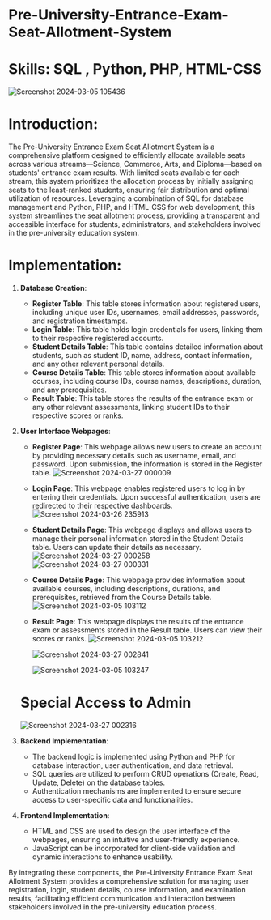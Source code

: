 # Pre-University-Entrance-Exam-Seat-Allotment-System
# Skills: SQL , Python, PHP, HTML-CSS
![Screenshot 2024-03-05 105436](https://github.com/SuprasannaVG/Pre-University-Entrance-Exam-Seat-Allotment-System/assets/125822020/7473edaf-3544-4e94-b15d-88759372e326)


# Introduction:
The Pre-University Entrance Exam Seat Allotment System is a comprehensive platform designed to efficiently allocate available seats across various streams—Science, Commerce, Arts, and Diploma—based on students' entrance exam results. With limited seats available for each stream, this system prioritizes the allocation process by initially assigning seats to the least-ranked students, ensuring fair distribution and optimal utilization of resources. Leveraging a combination of SQL for database management and Python, PHP, and HTML-CSS for web development, this system streamlines the seat allotment process, providing a transparent and accessible interface for students, administrators, and stakeholders involved in the pre-university education system.

# Implementation:

1. **Database Creation**:
    - **Register Table**: This table stores information about registered users, including unique user IDs, usernames, email addresses, passwords, and registration timestamps.
    - **Login Table**: This table holds login credentials for users, linking them to their respective registered accounts.
    - **Student Details Table**: This table contains detailed information about students, such as student ID, name, address, contact information, and any other relevant personal details.
    - **Course Details Table**: This table stores information about available courses, including course IDs, course names, descriptions, duration, and any prerequisites.
    - **Result Table**: This table stores the results of the entrance exam or any other relevant assessments, linking student IDs to their respective scores or ranks.

2. **User Interface Webpages**:
    - **Register Page**: This webpage allows new users to create an account by providing necessary details such as username, email, and password. Upon submission, the information is stored in the Register table.
       ![Screenshot 2024-03-27 000009](https://github.com/SuprasannaVG/Pre-University-Entrance-Exam-Seat-Allotment-System/assets/125822020/2417ba90-9c46-44b5-9aba-29ffb99c2a0e)

    - **Login Page**: This webpage enables registered users to log in by entering their credentials. Upon successful authentication, users are redirected to their respective dashboards.
      ![Screenshot 2024-03-26 235913](https://github.com/SuprasannaVG/Pre-University-Entrance-Exam-Seat-Allotment-System/assets/125822020/013a0a69-cbc8-4195-9b8b-54d788717134)
      
    - **Student Details Page**: This webpage displays and allows users to manage their personal information stored in the Student Details table. Users can update their details as necessary.
      ![Screenshot 2024-03-27 000258](https://github.com/SuprasannaVG/Pre-University-Entrance-Exam-Seat-Allotment-System/assets/125822020/60b3f117-30e9-417b-8a5c-f70c0bc99adf)
      ![Screenshot 2024-03-27 000331](https://github.com/SuprasannaVG/Pre-University-Entrance-Exam-Seat-Allotment-System/assets/125822020/631dc7a9-30ed-483a-ad3f-48b262ad2cb7)
      
    - **Course Details Page**: This webpage provides information about available courses, including descriptions, durations, and prerequisites, retrieved from the Course Details table.
      ![Screenshot 2024-03-05 103112](https://github.com/SuprasannaVG/Pre-University-Entrance-Exam-Seat-Allotment-System/assets/125822020/aa3f58f5-450c-4deb-a950-e3363d59dbf1)
      
      
    - **Result Page**: This webpage displays the results of the entrance exam or assessments stored in the Result table. Users can view their scores or ranks.
      ![Screenshot 2024-03-05 103212](https://github.com/SuprasannaVG/Pre-University-Entrance-Exam-Seat-Allotment-System/assets/125822020/623ec6d3-90e9-434d-95bf-b005e685fdfe)

      ![Screenshot 2024-03-27 002841](https://github.com/SuprasannaVG/Pre-University-Entrance-Exam-Seat-Allotment-System/assets/125822020/62e47858-2d05-4978-84da-f415bc48101e)


      
      ![Screenshot 2024-03-05 103247](https://github.com/SuprasannaVG/Pre-University-Entrance-Exam-Seat-Allotment-System/assets/125822020/add9aa5a-13fd-48a3-8f3e-06b05ed2185c)
     # Special Access to Admin
     
      ![Screenshot 2024-03-27 002316](https://github.com/SuprasannaVG/Pre-University-Entrance-Exam-Seat-Allotment-System/assets/125822020/c08a255d-7bb9-4a60-9b65-c81e67666888)

3. **Backend Implementation**:
    - The backend logic is implemented using Python and PHP for database interaction, user authentication, and data retrieval.
    - SQL queries are utilized to perform CRUD operations (Create, Read, Update, Delete) on the database tables.
    - Authentication mechanisms are implemented to ensure secure access to user-specific data and functionalities.

4. **Frontend Implementation**:
    - HTML and CSS are used to design the user interface of the webpages, ensuring an intuitive and user-friendly experience.
    - JavaScript can be incorporated for client-side validation and dynamic interactions to enhance usability.

By integrating these components, the Pre-University Entrance Exam Seat Allotment System provides a comprehensive solution for managing user registration, login, student details, course information, and examination results, facilitating efficient communication and interaction between stakeholders involved in the pre-university education process.
